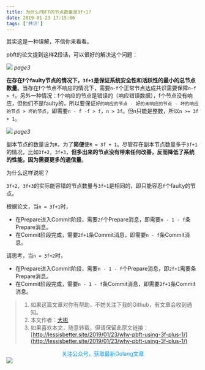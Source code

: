 ```yaml
---
title: 为什么PBFT的节点数量是3f+1?
date: 2019-01-23 17:15:06
tags: ['共识']
---
```


其实这是一种误解，不信你来看看。


<!--more-->

pbft的论文提到这样**2**段话，可以很好的解决这个问题：



![](http://img.lessisbetter.site/2019-02-pbft-paper1.png)
*page3*


**在存在f个faulty节点的情况下，`3f+1`是保证系统安全性和活跃性的最小的总节点数量**。当存在f个节点不响应的情况下，需要`n-f`个正常节点达成共识需要保障`n-f > f`。另外一种情况：f个响应的节点是错误的（响应错误数据），f个节点没有响应，但他们不是faulty的，所以要保证`好的响应的节点 - 好的未响应的节点 - 坏的响应的节点 > 坏的节点`，即需要`n - f -f > f`，`n > 3f`。但n只能是整数，所以`n >= 3f + 1`。

![](http://img.lessisbetter.site/2019-02-pbft-paper2.png)
*page3*

副本节点的数量设为`R`，为了**简便**使`R = 3f + 1`。尽管存在副本节点数量多于`3f+1`的情况，比如`3f+2, 3f+3`，**但多出来的节点没有带来任何改善，反而降低了系统的性能，因为需要更多的通信量**。

为什么这样说呢？

`3f+2, 3f+3`的实际能容错的节点数量与`3f+1`是相同的，即只能容忍`f`个faulty的节点。

根据论文，当`n = 3f+1`时，
- 在Prepare进入Commit阶段，需要`2f`个Prepare消息，即需要`n - 1 - f`条Prepare消息。
- 在Commit阶段完成，需要`2f+1`条Commit消息，即需要`n - f`条Commit消息。

请思考，当`n = 3f+2`时，
- 在Prepare进入Commit阶段，需要`n - 1 - f`个Prepare消息，即`2f+1`需要条Prepare消息。
- 在Commit阶段完成，需要`n - 1 - f`条Commit消息，即需要`2f+1`条Commit消息。


> 1. 如果这篇文章对你有帮助，不妨关注下我的Github，有文章会收到通知。
> 2. 本文作者：[大彬](http://lessisbetter.site/about/)
> 3. 如果喜欢本文，随意转载，但请保留此原文链接：[http://lessisbetter.site/2019/01/23/why-pbft-using-3f-plus-1/](http://lessisbetter.site/2019/01/23/why-pbft-using-3f-plus-1/)


<div style="color:#0096FF; text-align:center">关注公众号，获取最新Golang文章</div>
<img src="http://img.lessisbetter.site/2019-01-article_qrcode.jpg" style="border:0"  align=center />
